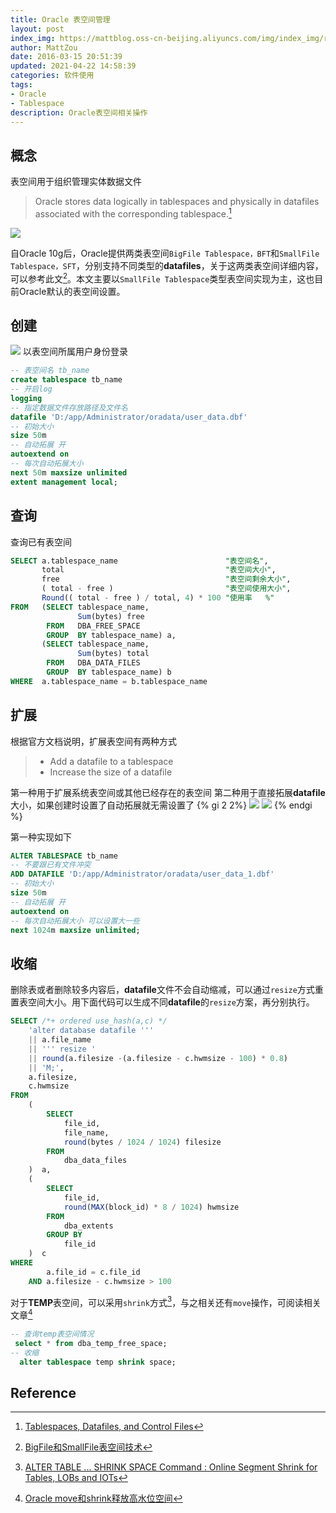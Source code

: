 ```yaml
---
title: Oracle 表空间管理
layout: post
index_img: https://mattblog.oss-cn-beijing.aliyuncs.com/img/index_img/rc32-pmr-sup-secure.png/bg
author: MattZou
date: 2016-03-15 20:51:39
updated: 2021-04-22 14:58:39
categories: 软件使用
tags: 
- Oracle
- Tablespace
description: Oracle表空间相关操作
---
```

## 概念

表空间用于组织管理实体数据文件
> Oracle stores data logically in tablespaces and physically in datafiles associated with the corresponding tablespace.[^1]

![](https://mattblog.oss-cn-beijing.aliyuncs.com/img/sql/Datafiles%20and%20Tablespaces.gif/bg)

自Oracle 10g后，Oracle提供两类表空间`BigFile Tablespace，BFT`和`SmallFile Tablespace，SFT`，分别支持不同类型的**datafiles**，关于这两类表空间详细内容，可以参考此文[^2]。本文主要以`SmallFile Tablespace`类型表空间实现为主，这也目前Oracle默认的表空间设置。

## 创建
![](https://mattblog.oss-cn-beijing.aliyuncs.com/img/sql/Enlarging%20a%20Database%20by%20Adding%20a%20New%20Tablespace.gif)
以表空间所属用户身份登录
``` sql
-- 表空间名 tb_name
create tablespace tb_name  
-- 开启log
logging  
-- 指定数据文件存放路径及文件名
datafile 'D:/app/Administrator/oradata/user_data.dbf'
-- 初始大小
size 50m  
-- 自动拓展 开
autoextend on  
-- 每次自动拓展大小
next 50m maxsize unlimited
extent management local;  
```

## 查询
查询已有表空间
``` sql
SELECT a.tablespace_name                        "表空间名",
       total                                    "表空间大小",
       free                                     "表空间剩余大小",
       ( total - free )                         "表空间使用大小",
       Round(( total - free ) / total, 4) * 100 "使用率   %"
FROM   (SELECT tablespace_name,
               Sum(bytes) free
        FROM   DBA_FREE_SPACE
        GROUP  BY tablespace_name) a,
       (SELECT tablespace_name,
               Sum(bytes) total
        FROM   DBA_DATA_FILES
        GROUP  BY tablespace_name) b
WHERE  a.tablespace_name = b.tablespace_name
```

## 扩展
根据官方文档说明，扩展表空间有两种方式
> - Add a datafile to a tablespace
> - Increase the size of a datafile

第一种用于扩展系统表空间或其他已经存在的表空间
第二种用于直接拓展**datafile**大小，如果创建时设置了自动拓展就无需设置了
{% gi 2 2%}
![](https://mattblog.oss-cn-beijing.aliyuncs.com/img/sql/Enlarging%20a%20Database%20by%20Adding%20a%20Datafile%20to%20a%20Tablespace.gif)
![](https://mattblog.oss-cn-beijing.aliyuncs.com/img/sql/Enlarging%20a%20Database%20by%20Dynamically%20Sizing%20Datafiles.gif)
{% endgi %}

第一种实现如下
``` sql
ALTER TABLESPACE tb_name 
-- 不要跟已有文件冲突
ADD DATAFILE 'D:/app/Administrator/oradata/user_data_1.dbf'
-- 初始大小
size 50m 
-- 自动拓展 开
autoextend on 
-- 每次自动拓展大小 可以设置大一些
next 1024m maxsize unlimited;
```

## 收缩
删除表或者删除较多内容后，**datafile**文件不会自动缩减，可以通过`resize`方式重置表空间大小。用下面代码可以生成不同**datafile**的`resize`方案，再分别执行。

``` sql
SELECT /*+ ordered use_hash(a,c) */   
    'alter database datafile '''
    || a.file_name
    || ''' resize '
    || round(a.filesize -(a.filesize - c.hwmsize - 100) * 0.8)
    || 'M;',
    a.filesize,
    c.hwmsize
FROM
    (
        SELECT
            file_id,
            file_name,
            round(bytes / 1024 / 1024) filesize
        FROM
            dba_data_files
    )  a,
    (
        SELECT
            file_id,
            round(MAX(block_id) * 8 / 1024) hwmsize
        FROM
            dba_extents
        GROUP BY
            file_id
    )  c
WHERE
        a.file_id = c.file_id
    AND a.filesize - c.hwmsize > 100
```
对于**TEMP**表空间，可以采用`shrink`方式[^3]，与之相关还有`move`操作，可阅读相关文章[^4]
``` sql
-- 查询temp表空间情况
 select * from dba_temp_free_space;
-- 收缩
  alter tablespace temp shrink space;
```


## Reference
[^1]: [Tablespaces, Datafiles, and Control Files](https://docs.oracle.com/cd/B19306_01/server.102/b14220/physical.htm)
[^2]: [BigFile和SmallFile表空间技术](https://www.modb.pro/db/7369)
[^3]: [ALTER TABLE ... SHRINK SPACE Command : Online Segment Shrink for Tables, LOBs and IOTs](https://oracle-base.com/articles/misc/alter-table-shrink-space-online)
[^4]: [Oracle move和shrink释放高水位空间](https://blog.51cto.com/fengfeng688/1955137)
